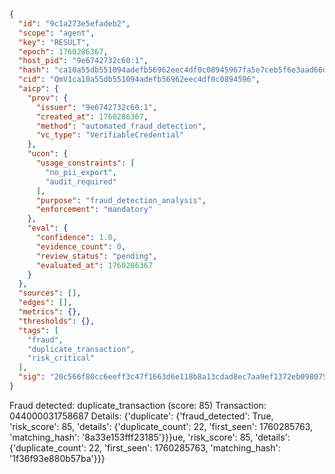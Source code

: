 ```json
{
  "id": "9c1a273e5efadeb2",
  "scope": "agent",
  "key": "RESULT",
  "epoch": 1760286367,
  "host_pid": "9e6742732c60:1",
  "hash": "ca10a55db551094adefb56962eec4df0c08945967fa5e7ceb5f6e3aad66d793c",
  "cid": "QmV1ca10a55db551094adefb56962eec4df0c0894596",
  "aicp": {
    "prov": {
      "issuer": "9e6742732c60:1",
      "created_at": 1760286367,
      "method": "automated_fraud_detection",
      "vc_type": "VerifiableCredential"
    },
    "ucon": {
      "usage_constraints": [
        "no_pii_export",
        "audit_required"
      ],
      "purpose": "fraud_detection_analysis",
      "enforcement": "mandatory"
    },
    "eval": {
      "confidence": 1.0,
      "evidence_count": 0,
      "review_status": "pending",
      "evaluated_at": 1760286367
    }
  },
  "sources": [],
  "edges": [],
  "metrics": {},
  "thresholds": {},
  "tags": [
    "fraud",
    "duplicate_transaction",
    "risk_critical"
  ],
  "sig": "20c566f80cc6eeff3c47f1663d6e118b8a13cdad8ec7aa9ef1372eb098075025"
}
```

Fraud detected: duplicate_transaction (score: 85)
Transaction: 044000031758687
Details: {'duplicate': {'fraud_detected': True, 'risk_score': 85, 'details': {'duplicate_count': 22, 'first_seen': 1760285763, 'matching_hash': '8a33e153fff23185'}}}ue, 'risk_score': 85, 'details': {'duplicate_count': 22, 'first_seen': 1760285763, 'matching_hash': '1f36f93e880b57ba'}}}